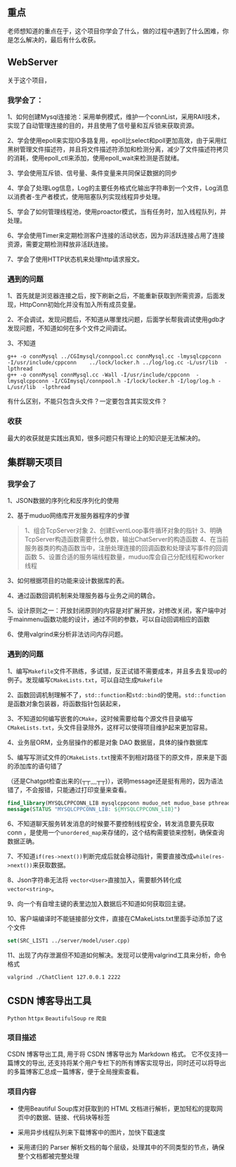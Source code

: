 ## 重点

老师想知道的重点在于，这个项目你学会了什么，做的过程中遇到了什么困难，你是怎么解决的，最后有什么收获。

## WebServer

关于这个项目，

### 我学会了：

1、如何创建Mysql连接池：采用单例模式，维护一个connList，采用RAII技术，实现了自动管理连接的目的，并且使用了信号量和互斥锁来获取资源。

2、学会使用epoll来实现IO多路复用，epoll比select和poll更加高效，由于采用红黑树管理文件描述符，并且将文件描述符添加和检测分离，减少了文件描述符拷贝的消耗，使用epoll_ctl来添加，使用epoll_wait来检测是否就绪。

3、学会使用互斥锁、信号量、条件变量来共同保证数据的同步

4、学会了处理Log信息，Log的主要任务格式化输出字符串到一个文件，Log消息以消费者-生产者模式，使用阻塞队列实现线程异步处理。

5、学会了如何管理线程池，使用proactor模式，当有任务时，加入线程队列，并处理。

6、学会使用Timer来定期检测客户连接的活动状态，因为非活跃连接占用了连接资源，需要定期检测释放非活跃连接。

7、学会了使用HTTP状态机来处理http请求报文。

### 遇到的问题

1、首先就是浏览器连接之后，按下刷新之后，不能重新获取到所需资源，后面发现，HttpConn初始化并没有加入所有成员变量。

2、不会调试，发现问题后，不知道从哪里找问题，后面学长帮我调试使用gdb才发现问题，不知道如何在多个文件之间调试。

3、不知道

```shell
g++ -o connMysql ../CGImysql/connpool.cc connMysql.cc -lmysqlcppconn  -I/usr/include/cppconn    ../lock/locker.h ../log/log.cc -L/usr/lib  -lpthread
g++ -o connMysql connMysql.cc -Wall -I/usr/include/cppconn  -lmysqlcppconn -I/CGImysql/connpool.h -I/lock/locker.h -I/log/log.h -L/usr/lib  -lpthread
```

有什么区别，不能只包含头文件？一定要包含其实现文件？

### 收获

最大的收获就是实践出真知，很多问题只有理论上的知识是无法解决的。

## 集群聊天项目

### 我学会了

1、JSON数据的序列化和反序列化的使用

2、基于muduo网络库开发服务器程序的步骤

> 1、组合TcpServer对象
> 2、创建EventLoop事件循环对象的指针
> 3、明确TcpServer构造函数需要什么参数，输出ChatServer的构造函数
> 4、在当前服务器类的构造函数当中，注册处理连接的回调函数和处理读写事件的回调函数
> 5、设置合适的服务端线程数量，muduo库会自己分配线程和worker线程

3、如何根据项目的功能来设计数据库的表。

4、通过函数回调机制来处理服务器与业务之间的耦合。

5、设计原则之一：开放封闭原则的内容是对扩展开放，对修改关闭，客户端中对于mainmenu函数功能的设计，通过不同的参数，可以自动回调相应的函数

6、使用valgrind来分析非法访问内存问题。

### 遇到的问题

1、编写`Makefile`文件不熟练，多试错，反正试错不需要成本，并且多去复现up的例子。发现编写`CMakeLists.txt`，可以自动生成`Makefile`

2、函数回调机制理解不了，`std::function`和`std::bind`的使用。`std::function`是函数对象包装器，将函数指针包装起来，

3、不知道如何编写嵌套的`CMake`，这时候需要给每个源文件目录编写`CMakeLists.txt`，头文件目录除外，这样可以使得项目维护起来更加容易。

4、业务层ORM，业务层操作的都是对象 DAO 数据层，具体的操作数据库

5、编写写测试文件的`CMakeLists.txt`搜索不到相对路径下的原文件，原来是下面的添加库的语句错了

（还是Chatgpt检查出来的(┬┬﹏┬┬)），说明message还是挺有用的，因为语法错了，不会报错，只能通过打印变量来查看。

```cmake
find_library(MYSQLCPPCONN_LIB mysqlcppconn muduo_net muduo_base pthread)
message(STATUS "MYSQLCPPCONN_LIB: ${MYSQLCPPCONN_LIB}")
```

6、不知道聊天服务转发消息的时候要不要控制线程安全，转发消息要先获取 conn ，是使用一个`unordered_map`来存储的，这个结构需要锁来控制，确保查询数据正确。

7、不知道`if(res->next())`判断完成后就会移动指针，需要直接改成`while(res->next())`来获取数据。

8、Json字符串无法将 `vector<User>`直接加入，需要额外转化成`vector<string>`。

9、向一个有自增主键的表里边加入数据后不知道如何获取回主键。

10、客户端编译时不能链接部分文件，直接在CMakeLists.txt里面手动添加了这个文件

```cmake
set(SRC_LIST1 ../server/model/user.cpp)
```

11、出现了内存泄漏但不知道如何解决。发现可以使用valgrind工具来分析，命令格式

```shell
valgrind ./ChatClient 127.0.0.1 2222
```



## CSDN 博客导出工具

`Python`  `httpx` `BeautifulSoup` `re`  `爬虫`

### 项目描述

CSDN 博客导出工具, 用于将 CSDN 博客导出为 Markdown 格式。 它不仅支持一篇博文的导出, 还支持将某个用户专栏下的所有博客实现导出，同时还可以将导出的多篇博客汇总成一篇博客，便于全局搜索查看。

### 项目内容

- 使用Beautiful Soup库对获取到的 HTML 文档进行解析，更加轻松的提取网页中的数据、链接、代码块等标签

- 采用异步线程队列来下载博客中的图片，加快下载速度

- 采用递归的 Parser 解析文档的每个层级，处理其中的不同类型的节点，确保整个文档都被完整处理
